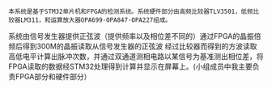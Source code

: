 	本系统是基于STM32单片机和FPGA的检测系统。系统硬件部分由高频比较器TLV3501，低频比较器LM311，和运算放大器OPA699·OPA847·OPA227组成。
  系统由信号发生器提供正弦波（提供频率以及相位差不同的）通过FPGA的晶振倍频后得到300M的晶振读取从信号发生器的正弦波
  经过比较器而得到的方波读取高低电平计算出脉冲次数，并通过双通道测相电路以某信号为基准测出相位差，将FPGA读取的数据经STM32处理得到计算并显示在屏幕上。(小组成员中我主要负责FPGA部分和硬件部分）
